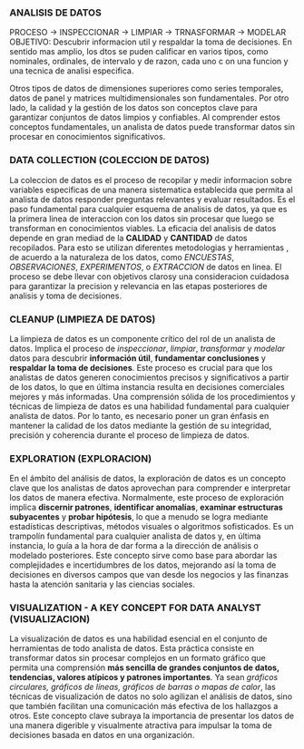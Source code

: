 
### ANALISIS DE DATOS

PROCESO -> INSPECCIONAR -> LIMPIAR -> TRNASFORMAR -> MODELAR
OBJETIVO: Descubrir informacion util y respaldar la toma de decisiones.
En sentido mas amplio, los dtos se puden calificar en varios tipos, como nominales, ordinales, de intervalo y de razon, cada uno c on una funcion y una tecnica de analisi especifica.

Otros tipos de datos de dimensiones superiores como series temporales, datos de panel y matrices multidimensionales son fundamentales. 
Por otro lado, la calidad y la gestión de los datos son conceptos clave para garantizar conjuntos de datos limpios y confiables. Al comprender estos conceptos fundamentales, un analista de datos puede transformar datos sin procesar en conocimientos significativos.


### DATA COLLECTION (COLECCION DE DATOS)
La coleccion de datos es el proceso de recopilar y medir informacion sobre variables especificas de una manera sistematica establecida que permita al analista de datos responder preguntas relevantes y evaluar resultados.
Es el paso fundamental para cualquier esquema de analisis de datos, ya que es la primera linea de interaccion con los datos sin procesar que luego se transforman en conocimientos viables.
La eficacia del analisis de datos depende en gran mediad de la **CALIDAD** y **CANTIDAD** de datos recopilados.
Para esto se utilizan diferentes metodologias y herramientas , de acuerdo a la naturaleza de los datos, como *ENCUESTAS*, *OBSERVACIONES*, *EXPERIMENTOS*, o *EXTRACCION* de datos en linea.
El proceso se debe llevar con objetivos clarosy una consideracion cuidadosa para garantizar la precision y relevancia en las etapas posteriores de analisis y toma de decisiones.

### CLEANUP (LIMPIEZA DE DATOS)

La limpieza de datos es un componente crítico del rol de un analista de datos.
Implica el proceso de *inspeccionar*, *limpiar*, *transformar* y *modelar* datos para descubrir **información útil**, **fundamentar conclusiones** y **respaldar la toma de decisiones**.
Este proceso es crucial para que los analistas de datos generen conocimientos precisos y significativos a partir de los datos, lo que en última instancia resulta en decisiones comerciales mejores y más informadas. 
Una comprensión sólida de los procedimientos y técnicas de limpieza de datos es una habilidad fundamental para cualquier analista de datos. 
Por lo tanto, es necesario poner un gran énfasis en mantener la calidad de los datos mediante la gestión de su integridad, precisión y coherencia durante el proceso de limpieza de datos.

### EXPLORATION (EXPLORACION)

En el ámbito del análisis de datos, la exploración de datos es un concepto clave que los analistas de datos aprovechan para comprender e interpretar los datos de manera efectiva. Normalmente, este proceso de exploración implica **discernir patrones**, **identificar anomalías**, **examinar estructuras subyacentes** y **probar hipótesis**, lo que a menudo se logra mediante estadísticas descriptivas, métodos visuales o algoritmos sofisticados. Es un trampolín fundamental para cualquier analista de datos y, en última instancia, lo guía a la hora de dar forma a la dirección de análisis o modelado posteriores. 
Este concepto sirve como base para abordar las complejidades e incertidumbres de los datos, mejorando así la toma de decisiones en diversos campos que van desde los negocios y las finanzas hasta la atención sanitaria y las ciencias sociales.

### VISUALIZATION - A KEY CONCEPT FOR DATA ANALYST (VISUALIZACION)

La visualización de datos es una habilidad esencial en el conjunto de herramientas de todo analista de datos.
Esta práctica consiste en transformar datos sin procesar complejos en un formato gráfico que permita una comprensión **más sencilla de grandes conjuntos de datos, tendencias, valores atípicos y patrones importantes**.
Ya sean *gráficos circulares, gráficos de líneas, gráficos de barras o mapas de calor*, las técnicas de visualización de datos no solo agilizan el análisis de datos, sino que también facilitan una comunicación más efectiva de los hallazgos a otros.
Este concepto clave subraya la importancia de presentar los datos de una manera digerible y visualmente atractiva para impulsar la toma de decisiones basada en datos en una organización.

